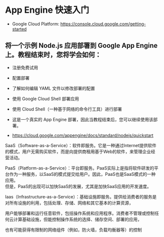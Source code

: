 # App Engine 快速入门

- Google Cloud Platform: https://console.cloud.google.com/getting-started

## 将一个示例 Node.js  应用部署到 Google App Engine  上。教程结束时，您将学会如何：

- 注册免费试用
- 配置部署
- 了解如何编辑 YAML 文件以修改部署的配置
- 使用 Google Cloud Shell 部署应用
- 使用 Cloud Shell（一种基于网络的命令行工具）进行部署
- 这是一个真实的 App Engine 部署，因此当教程结束后，您可以继续使用该部署。

- https://cloud.google.com/appengine/docs/standard/nodejs/quickstart



SaaS（Software-as-a-Service）：软件即服务。它是一种通过Internet提供软件的模式，用户无需购买软件，而是向提供商租用基于Web的软件，来管理企业经营活动。

PaaS（Platform-as-a-Service）：平台即服务。PaaS实际上是指将软件研发的平台作为一种服务，以SaaS的模式提交给用户。因此，PaaS也是SaaS模式的一种应用。  
但是，PaaS的出现可以加快SaaS的发展，尤其是加快SaaS应用的开发速度。

Iaas（Infrastructure-as-a-Service）：基础设施即服务。提供给消费者的服务是对所有设施的利用，包括处理、存储、网络和其它基本的计算资源，

用户能够部署和运行任意软件，包括操作系统和应用程序。消费者不管理或控制任何云计算基础设施，但能控制操作系统的选择、储存空间、部署的应用，

也有可能获得有限制的网络组件（例如，防火墙，负载均衡器等）的控制

